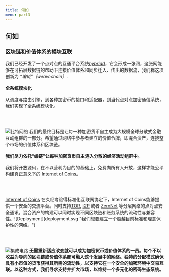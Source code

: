 ```yaml
---
title: 何如
menu: part3
---
```


## 何如
### 区块链和价值体系的模块互联

<span class="column-left">
我们已经开发了一个点对点的互通平台系统<a href="https://github.com/internetofcoins/hybridd" target="_blank"><i>hybridd</i></a>，它会形成一张网，这张网能够在可拓展数据链的帮助下连接价值体系和同步迁入、传出的数据流，我们称这项创新为 <i>“编链”（weavechain）</i>. <br><br><b>全系统模块化</b><br><br> 从调度与路由引擎，到各种加密币的接口和适配器，到当代点对点加密通信系统，我们实现了全系统模块化。</span><span class="column-right small" style="height: 12em;"></span>

<br><br>

<span class="column-left small" style="height: 15em;">![比特网络](bitcoin_network.svg "我们已经采取坚实的发展和可扩展的币种，以比特币为例")</span><span class="column-right">
我们的最终目标是让每一种加密货币自主成为大规模全球分散式金融互动组群的一部分。希望通过网络中参与者建立的价值令牌，即混合资产，连接整个市场的价值体系和区块链。<br><br><b>我们尽力依托“编链”让每种加密货币自主连入分散的经济活动组群中。</b><br><br> 我们将开放源码，在不以营利为目的的基础上，免费向所有人开放，这样才能公平构建真正意义下的 <a href="https://internetofcoins.org" target="_blank">Internet of Coins</a>。</span>

<br><br>

<span class="column-left">
<a href="https://internetofcoins.org" target="_blank">Internet of Coins</a> 在久经考验得标准化互联网协定下，Internet of Coins能够提供一个安全的交流平台。同时支持<a href="https://www.torproject.org/" target="_blank">TOR</a>, <a href="https://geti2p.net/" target="_blank">I2P</a> 或者 <a href="https://zeronet.io/" target="_blank">ZeroNet</a> 等分层网络的点对点安全通讯。混合资产的构建可以同时实现不同区块链和账务系统的流动性与兼容性。</span><span class="column-right small" style="height: 9em;">![Deployment](deployment.svg "我们想要建立一个超越目前标准和理念保护性的网络。")</span>

<br><br>

<span class="column-left small" style="height: 10em;">![集成电路](integrated_circuit.svg "任何人可以免费链接Internet of Coins hybrid节点.")</span><span class="column-right">
<b>无需重新适应改变就可以成为加密货币或价值体系的一员。每个不以收益为导向的区块链或价值体系都可融入这个发展中的网络。独特的分配模式确保具有小市值的货币获得其所需的流动性，以支持它在一个安全的加密环境中交易互联。以这种方式，我们寻求支持并扩大市场，以维持一个多元化的密码生态系统。


